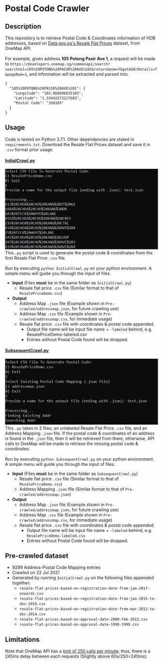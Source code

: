 # Postal Code Crawler
 
## Description
This repository is to retrieve Postal Code & Coordinates information of HDB addresses, based on [Data.gov.sg's Resale Flat Prices](https://data.gov.sg/dataset/resale-flat-prices) dataset, from OneMap API. <br/><br/>
For example, given address __105 Potong Pasir Ave 1__, a request will be made to `https://developers.onemap.sg/commonapi/search?searchVal=105%20POTONG%20PASIR%20AVE%201&returnGeom=Y&getAddrDetails=Y&pageNum=1`, and information will be extracted and parsed into:
```
{
  "105%20POTONG%20PASIR%20AVE%201": {
    "Longitude": "103.868696835165",
    "Latitude": "1.33442373227683",
    "Postal Code": "350105"
  }
}
```


## Usage
Code is tested on Python 3.7.1. Other dependencies are stated in `requirements.txt`. Download the Resale Flat Prices dataset and save it in `.csv` format prior usage. 
#### <u>InitialCrawl.py</u>
![InitialCrawlPreview](/Screenshot/InitialCrawl.png "Initial Crawl Preview")<br>
This `.py` script is used to generate the postal code & coordinates from the first Resale Flat Price `.csv` file. <br/><br/>
Run by executing `python InitialCrawl.py` on your python environment. A simple menu will guide you through the input of files. 
* __Input__ (Files __must__ be in the same folder as `InitialCrawl.py`)
    * Resale flat price `.csv` file (Similar format to that of `ResalePriceDemo.csv`)
* __Output__
    * Address Map `.json` file (Example shown in `Pre-crawled/addressmap.json`, for future crawling use)
    * Address Map `.csv` file (Example shown in `Pre-crawled/addressmap.csv`, for immediate usage)
    * Resale flat price `.csv` file with coordinates & postal code appended.
        * Output file name will be input file name + `-labeled` behind, e.g. ResalePriceDemo-labeled.csv
        * Entries without Postal Code found will be dropped.
    
#### <u>SubsequentCrawl.py</u>
![Subsequent Crawl Preview](/Screenshot/SubsequentCrawl.png "Subsequent Crawl Preview")<br>
This `.py` takes in 2 files; an unlabeled Resale Flat Price `.csv` file, and an Address Mapping `.json` file. If the postal code & coordinates of an address is found in the `.json` file, then it will be retrieved from there, otherwise, API calls to OneMap will be made to retrieve the missing postal code & coordinates. <br/><br/>
Run by executing `python SubsequentCrawl.py` on your python environment. A simple menu will guide you through the input of files. 
* __Input__ (Files __must__ be in the same folder as `SubsequentCrawl.py`)
    * Resale flat price `.csv` file (Similar format to that of `ResalePriceDemo.csv`)
    * Address Mapping `.json` file (Similar format to that of `Pre-crawled/addressmap.json`)
* __Output__
    * Address Map `.json` file (Example shown in `Pre-crawled/addressmap.json`, for future crawling use)
    * Address Map `.csv` file (Example shown in `Pre-crawled/addressmap.csv`, for immediate usage)
    * Resale flat price `.csv` file with coordinates & postal code appended.
        * Output file name will be input file name + `-labeled` behind, e.g. `ResalePriceDemo-labeled.csv`
        * Entries without Postal Code found will be dropped.
        
        
## Pre-crawled dataset
* 9299 Address-Postal Code Mapping entries
* Crawled on 22 Jul 2021
* Generated by running `InitialCrawl.py` on the following files appended together:
    * `resale-flat-prices-based-on-registration-date-from-jan-2017-onwards.csv`
    * `resale-flat-prices-based-on-registration-date-from-jan-2015-to-dec-2016.csv`
    * `resale-flat-prices-based-on-registration-date-from-mar-2012-to-dec-2014.csv`
    * `resale-flat-prices-based-on-approval-date-2000-feb-2012.csv`
    * `resale-flat-prices-based-on-approval-date-1990-1999.csv`

## Limitations
Note that OneMap API has a [limit of 250 calls per minute](https://www.onemap.gov.sg/docs/#introduction); thus, there is a 245ms delay between each requests (Slightly above 60s/250=240ms). 

